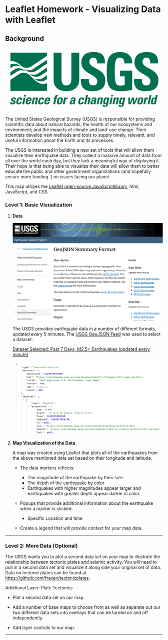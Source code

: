 # Leaflet Homework - Visualizing Data with Leaflet

## Background

![1-Logo](images/1-Logo.png)

The United States Geological Survey (USGS) is responsible for providing scientific data about natural hazards, the health of our ecosystems and environment; and the impacts of climate and land-use change. Their scientists develop new methods and tools to supply timely, relevant, and useful information about the Earth and its processes. 

The USGS is interested in building a new set of tools that will allow them visualize their earthquake data. They collect a massive amount of data from all over the world each day, but they lack a meaningful way of displaying it. Their hope is that being able to visualize their data will allow them to better educate the public and other government organizations (and hopefully secure more funding..) on issues facing our planet.

This map utilizes the [Leaflet open-source JavaScriptlibrary](https://leafletjs.com/), html, JavaScript, and CSS.


### Level 1: Basic Visualization

1. **Data**

   ![USGS Earthquake Data](images/USGS_data.png)

   The USGS provides earthquake data in a number of different formats, updated every 5 minutes. The [USGS GeoJSON Feed](http://earthquake.usgs.gov/earthquakes/feed/v1.0/geojson.php) was used to select a dataset.

   [Dataset Selected: Past 7 Days, M2.5+ Earthquakes (updated every minute)](https://earthquake.usgs.gov/earthquakes/feed/v1.0/summary/2.5_week.geojson)

   ![JSON](images/JSON.png) 


2. **Map Visualization of the Data**

   A map was created using Leaflet that plots all of the earthquakes from the above mentioned data set based on their longitude and latitude.

   * The data markers reflects: 
        * The magnitude of the earthquake by their size 
        * The depth of the earthquake by color
        * Earthquakes with higher magnitudes appear larger and earthquakes with greater depth appear darker in color.

   * Popups that provide additional information about the earthquake when a marker is clicked:
        * Specific Location and time

   * Create a legend that will provide context for your map data.

- - -

### Level 2: More Data (Optional)

The USGS wants you to plot a second data set on your map to illustrate the relationship between tectonic plates and seismic activity. You will need to pull in a second data set and visualize it along side your original set of data. Data on tectonic plates can be found at <https://github.com/fraxen/tectonicplates>.

Additional Layer: Plate Tectonics

* Plot a second data set on our map.

* Add a number of base maps to choose from as well as separate out our two different data sets into overlays that can be turned on and off independently.

* Add layer controls to our map.

- - -